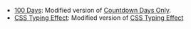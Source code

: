 - [100 Days](https://syillvy.github.io/notion-widgets/100days): Modified version of [Countdown Days Only](https://github.com/ShoroukAziz/notion_widgets/blob/master/count-down-days-only.html).
- [CSS Typing Effect](https://codepen.io/denic/pen/GRoOxbM): Modified version of [CSS Typing Effect](https://codepen.io/denic/pen/GRoOxbM)
